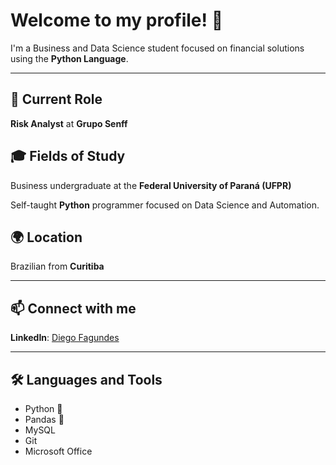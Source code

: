 # Welcome to my profile! 👋

I'm a Business and Data Science student focused on financial solutions using the **Python Language**.

---

## 💼 Current Role  
**Risk Analyst** at **Grupo Senff**

## 🎓 Fields of Study  
Business undergraduate at the **Federal University of Paraná (UFPR)**

Self-taught **Python** programmer focused on Data Science and Automation.

## 🌍 Location  
Brazilian from **Curitiba**

---

## 📫 Connect with me  
**LinkedIn**: [Diego Fagundes](www.iego-ribeiro-fagundes-bb691728a)  
<!-- Or replace with other platforms like Twitter, Email, etc. -->

---

## 🛠️ Languages and Tools  
- Python 🐍  
- Pandas 🐼
- MySQL
- Git   
- Microsoft Office  
